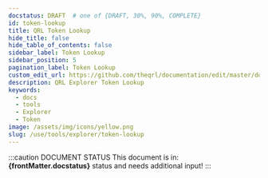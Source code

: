 ```yaml
---
docstatus: DRAFT  # one of {DRAFT, 30%, 90%, COMPLETE}
id: token-lookup
title: QRL Token Lookup
hide_title: false
hide_table_of_contents: false
sidebar_label: Token Lookup
sidebar_position: 5
pagination_label: Token Lookup
custom_edit_url: https://github.com/theqrl/documentation/edit/master/docs/basics/what-is-qrl.md
description: QRL Explorer Token Lookup
keywords:
  - docs
  - tools
  - Explorer
  - Token
image: /assets/img/icons/yellow.png
slug: /use/tools/explorer/token-lookup
---
```



:::caution DOCUMENT STATUS 
<span>This document is in: <b>{frontMatter.docstatus}</b> status and needs additional input!</span>
:::
